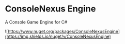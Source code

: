 # ConsoleNexus Engine
A Console Game Engine for C#

![https://www.nuget.org/packages/ConsoleNexusEngine](https://img.shields.io/nuget/v/ConsoleNexusEngine)
